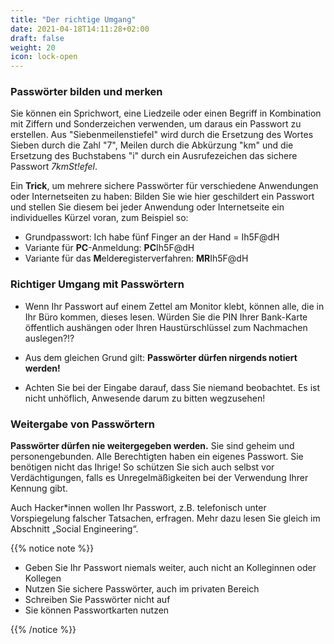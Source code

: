 ```yaml
---
title: "Der richtige Umgang"
date: 2021-04-18T14:11:28+02:00
draft: false
weight: 20
icon: lock-open
---
```


### Passwörter bilden und merken

Sie können ein Sprichwort, eine Liedzeile oder einen Begriff in Kombination mit Ziffern und Sonderzeichen verwenden, um daraus ein Passwort zu erstellen. Aus  "Siebenmeilenstiefel" wird durch die Ersetzung des Wortes Sieben durch die Zahl "7", Meilen durch die Abkürzung "km" und die Ersetzung des Buchstabens "i" durch ein Ausrufezeichen das sichere Passwort *7kmSt!efel*.

Ein **Trick**, um mehrere sichere Passwörter für verschiedene Anwendungen oder Internetseiten zu haben: Bilden Sie wie hier geschildert ein Passwort und stellen Sie diesem bei jeder Anwendung oder Internetseite ein individuelles Kürzel voran, zum Beispiel so:

- Grundpasswort: Ich habe fünf Finger an der Hand = Ih5F@dH
- Variante für **PC**-Anmeldung: **PC**Ih5F@dH
- Variante für das **M**elde**r**egisterverfahren: **MR**Ih5F@dH

### Richtiger Umgang mit Passwörtern

- Wenn Ihr Passwort auf einem Zettel am Monitor klebt, können alle, die in Ihr Büro kommen, dieses lesen. Würden Sie die PIN Ihrer Bank-Karte öffentlich aushängen oder Ihren Haustürschlüssel zum Nachmachen auslegen?!?

- Aus dem gleichen Grund gilt: **Passwörter dürfen nirgends notiert werden!**
- Achten Sie bei der Eingabe darauf, dass Sie niemand beobachtet. Es ist nicht unhöflich, Anwesende darum zu bitten wegzusehen!


### Weitergabe von Passwörtern

**Passwörter dürfen nie weitergegeben werden.** Sie sind geheim und personengebunden. Alle Berechtigten haben ein eigenes Passwort. Sie benötigen nicht das Ihrige! So schützen Sie sich auch selbst vor Verdächtigungen, falls es Unregelmäßigkeiten bei der Verwendung Ihrer Kennung gibt.

Auch Hacker*innen wollen Ihr Passwort, z.B. telefonisch unter Vorspiegelung falscher Tatsachen, erfragen. Mehr dazu lesen Sie gleich im Abschnitt „Social Engineering“.

{{% notice note %}}

- Geben Sie Ihr Passwort niemals weiter, auch nicht an Kolleginnen oder Kollegen
- Nutzen Sie sichere Passwörter, auch im privaten Bereich
- Schreiben Sie Passwörter nicht auf
- Sie können Passwortkarten nutzen

{{% /notice %}}